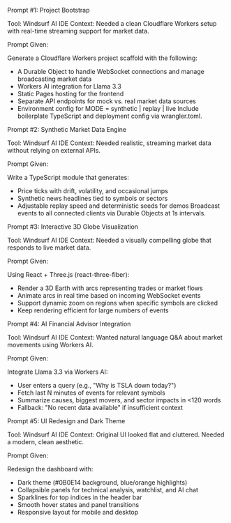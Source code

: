Prompt #1: Project Bootstrap

Tool: Windsurf AI IDE
Context: Needed a clean Cloudflare Workers setup with real-time streaming support for market data.

Prompt Given:

Generate a Cloudflare Workers project scaffold with the following:
- A Durable Object to handle WebSocket connections and manage broadcasting market data
- Workers AI integration for Llama 3.3
- Static Pages hosting for the frontend
- Separate API endpoints for mock vs. real market data sources
- Environment config for MODE = synthetic | replay | live
Include boilerplate TypeScript and deployment config via wrangler.toml.


Prompt #2: Synthetic Market Data Engine

Tool: Windsurf AI IDE
Context: Needed realistic, streaming market data without relying on external APIs.

Prompt Given:

Write a TypeScript module that generates:
- Price ticks with drift, volatility, and occasional jumps
- Synthetic news headlines tied to symbols or sectors
- Adjustable replay speed and deterministic seeds for demos
Broadcast events to all connected clients via Durable Objects at 1s intervals.

Prompt #3: Interactive 3D Globe Visualization

Tool: Windsurf AI IDE
Context: Needed a visually compelling globe that responds to live market data.

Prompt Given:

Using React + Three.js (react-three-fiber):
- Render a 3D Earth with arcs representing trades or market flows
- Animate arcs in real time based on incoming WebSocket events
- Support dynamic zoom on regions when specific symbols are clicked
- Keep rendering efficient for large numbers of events


Prompt #4: AI Financial Advisor Integration

Tool: Windsurf AI IDE
Context: Wanted natural language Q&A about market movements using Workers AI.

Prompt Given:

Integrate Llama 3.3 via Workers AI:
- User enters a query (e.g., "Why is TSLA down today?")
- Fetch last N minutes of events for relevant symbols
- Summarize causes, biggest movers, and sector impacts in <120 words
- Fallback: "No recent data available" if insufficient context


Prompt #5: UI Redesign and Dark Theme

Tool: Windsurf AI IDE
Context: Original UI looked flat and cluttered. Needed a modern, clean aesthetic.

Prompt Given:

Redesign the dashboard with:
- Dark theme (#0B0E14 background, blue/orange highlights)
- Collapsible panels for technical analysis, watchlist, and AI chat
- Sparklines for top indices in the header bar
- Smooth hover states and panel transitions
- Responsive layout for mobile and desktop

